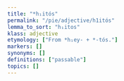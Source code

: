 ```yaml
---
title: "*h₁itós"
permalink: "/pie/adjective/h1itós"
lemma_to_sort: "h₁itos"
klass: adjective
etymology: ["From *h₁ey- +‎ *-tós."]
markers: []
synonyms: []
definitions: ["passable"]
topics: []
---
```

